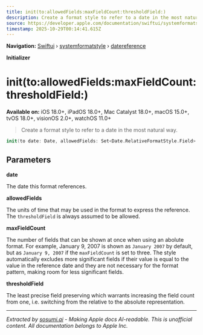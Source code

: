 ```yaml
---
title: init(to:allowedFields:maxFieldCount:thresholdField:)
description: Create a format style to refer to a date in the most natural way.
source: https://developer.apple.com/documentation/swiftui/systemformatstyle/datereference/init(to:allowedfields:maxfieldcount:thresholdfield:)
timestamp: 2025-10-29T00:14:41.615Z
---
```


**Navigation:** [Swiftui](/documentation/swiftui) › [systemformatstyle](/documentation/swiftui/systemformatstyle) › [datereference](/documentation/swiftui/systemformatstyle/datereference)

**Initializer**

# init(to:allowedFields:maxFieldCount:thresholdField:)

**Available on:** iOS 18.0+, iPadOS 18.0+, Mac Catalyst 18.0+, macOS 15.0+, tvOS 18.0+, visionOS 2.0+, watchOS 11.0+

> Create a format style to refer to a date in the most natural way.

```swift
init(to date: Date, allowedFields: Set<Date.RelativeFormatStyle.Field> = [.year, .month, .day, .hour, .minute], maxFieldCount: Int = 2, thresholdField: Date.RelativeFormatStyle.Field = .day)
```

## Parameters

**date**

The date this format references.



**allowedFields**

The units of time that may be used in the format to express the reference. The `thresholdField` is always assumed to be allowed.



**maxFieldCount**

The number of fields that can be shown at once when   using an abolute format. For example, January 9, 2007 is shown as `January 2007` by default, but as `January 9, 2007` if the `maxFieldCount` is set to three. The style automatically excludes more significant fields if their value is equal to the value in the reference date and they are not necessary for the format pattern, making room for less significant fields.



**thresholdField**

The least precise field preserving which warrants increasing the field count from one, i.e. switching from the relative   to the absolute representation.

---

*Extracted by [sosumi.ai](https://sosumi.ai) - Making Apple docs AI-readable.*
*This is unofficial content. All documentation belongs to Apple Inc.*
